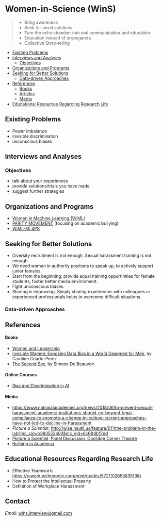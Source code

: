 # Women-in-Science (WinS)
> - Bring awareness
> - Seek for novel solutions
> - Turn the echo chamber into real communication and education
> - Education instead of propaganda
> - Collective Story-telling

- [Existing Problems](#existing-problems)
- [Interviews and Analyses](#interviews-and-analyses)
  * [Objectives](#objectives)
- [Organizations and Programs](#organizations-and-programs)
- [Seeking for Better Solutions](#seeking-for-better-solutions)
  * [Data-driven Approaches](#data-driven-approaches)
- [References](#references)
  * [Books](#books)
  * [Articles](#articles)
  * [Media](#media)
- [Educational Resources Regarding Research Life](#educational-resources-regarding-research-life)

## Existing Problems
 
* Power imbalance 
* Invisible discrimination
* unconscious biases
 
## Interviews and Analyses

### Objectives

* talk about your experiences
* provide solutions/trials you have made
* suggest further strategies

## Organizations and Programs

* [Women in Machine Learning (WiML)](https://wimlworkshop.org/)
* [PARITY MOVEMENT](https://paritymovement.org/) (focusing on academic bullying)
* [WiML-ML4PS](WiML-ML4PS.md)

## Seeking for Better Solutions

* Diversity recruitment is not enough. Sexual harassment training is not enough.
* We need women in authority positions to speak up, to actively support junior females.
* Start from the beginning: provide equal training oppurtinities for female students; foster better media environment.
* Fight unconscious biases.
* Sharing is enpowring. Simply sharing experiences with colleagues or experienced professionals helps to overcome difficult situations.

### Data-driven Approaches

## References

#### Books
* [Women and Leadership](https://books.google.ca/books/about/HBR_s_10_Must_Reads_on_Women_and_Leaders.html?id=spNlDwAAQBAJ&source=kp_book_description&redir_esc=y)
* [Invisible Women: Exposing Data Bias in a World Designed for Men](https://books.google.ca/books/about/Invisible_Women.html?id=GdmEDwAAQBAJ&printsec=frontcover&source=kp_read_button&redir_esc=y#v=onepage&q&f=false), by Caroline Criado-Perez
* [The Second Sex](https://books.google.ca/books/about/The_Second_Sex.html?id=OgMbKqJMzxcC&printsec=frontcover&source=kp_read_button&redir_esc=y#v=onepage&q&f=false), by Simone De Beauvoir

#### Online Courses
* [Bias and Discrimination in AI](https://www.edx.org/course/bias-and-discrimination-in-ai)

#### Media
* https://www.nationalacademies.org/news/2018/06/to-prevent-sexual-harassment-academic-institutions-should-go-beyond-legal-compliance-to-promote-a-change-in-culture-current-approaches-have-not-led-to-decline-in-harassment
* _Picture a Scientist_, http://wise.nautil.us/feature/611/the-problem-in-the-lab?mc_cid=b380552a03&mc_eid=6c684bf2ed
* [Picture a Scientist, Panel Discussion, Coolidge Corner Theatre](https://www.youtube.com/watch?v=4i33BXH3zM4&ab_channel=thecoolidge)
* [Bullying in Academia](https://www.youtube.com/watch?v=aIxOhXl8pmg&ab_channel=ScienceRehashed)

## Educational Resources Regarding Research Life

* Effective Teamwork: https://rework.withgoogle.com/print/guides/5721312655835136/ 
* How to Protect the Intellectual Property
* Definition of Workplace Harassment

## Contact
*Email*: wins.interview@gmail.com
